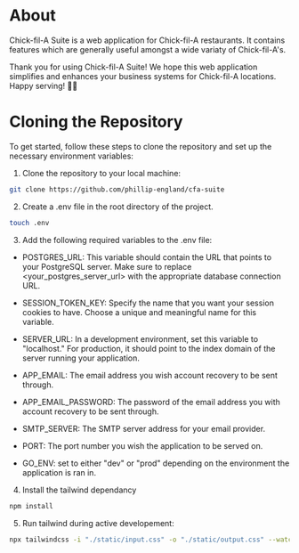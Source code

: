 # About

Chick-fil-A Suite is a web application for Chick-fil-A restaurants. It contains features which are generally useful amongst a wide variaty of Chick-fil-A's.

Thank you for using Chick-fil-A Suite! We hope this web application simplifies and enhances your business systems for Chick-fil-A locations. Happy serving! 🐔🍟

# Cloning the Repository
To get started, follow these steps to clone the repository and set up the necessary environment variables:

1. Clone the repository to your local machine:

```bash
git clone https://github.com/phillip-england/cfa-suite
```

2. Create a .env file in the root directory of the project.

```bash
touch .env
```

3. Add the following required variables to the .env file:

- POSTGRES_URL: This variable should contain the URL that points to your PostgreSQL server. Make sure to replace <your_postgres_server_url> with the appropriate database connection URL.

- SESSION_TOKEN_KEY: Specify the name that you want your session cookies to have. Choose a unique and meaningful name for this variable.

- SERVER_URL: In a development environment, set this variable to "localhost." For production, it should point to the index domain of the server running your application.

- APP_EMAIL: The email address you wish account recovery to be sent through.

- APP_EMAIL_PASSWORD: The password of the email address you with account recovery to be sent through.

- SMTP_SERVER: The SMTP server address for your email provider.

- PORT: The port number you wish the application to be served on.

- GO_ENV: set to either "dev" or "prod" depending on the environment the application is ran in.

4. Install the tailwind dependancy

```bash
npm install
```

5. Run tailwind during active developement:

```bash
npx tailwindcss -i "./static/input.css" -o "./static/output.css" --watch
```